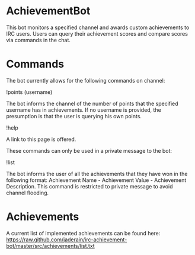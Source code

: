 AchievementBot
==============

This bot monitors a specified channel and awards custom achievements to IRC users. Users can query their achievement scores and compare scores via commands in the chat.

Commands
========

The bot currently allows for the following commands on channel:

!points (username)

The bot informs the channel of the number of points that the specified username has in achievements. If no username is provided, the presumption is that the user is querying his own points.

!help

A link to this page is offered.

These commands can only be used in a private message to the bot:

!list

The bot informs the user of all the achievements that they have won in the following format: Achievement Name - Achievement Value - Achievement Description. This command is restricted to private message to avoid channel flooding.

Achievements
============

A current list of implemented achievements can be found here: https://raw.github.com/jaderain/irc-achievement-bot/master/src/achievements/list.txt
